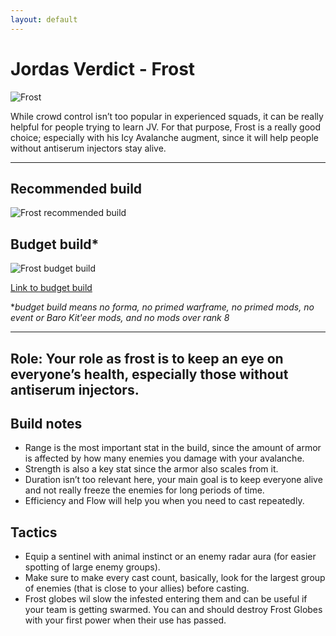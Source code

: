 ```yaml
---
layout: default
---
```

# Jordas Verdict -  Frost

![Frost](http://i.imgur.com/uABq0c3.png)

While crowd control isn’t too popular in experienced squads, it can be really helpful for people trying to learn JV. For that purpose, Frost is a really good choice; especially with his Icy Avalanche augment, since it will help people without antiserum injectors stay alive.

* * *

## Recommended build

![Frost recommended build](http://i.imgur.com/NfTJEpY.png)

## Budget build*

![Frost budget build](http://i.imgur.com/lAoFsFI.png)

[Link to budget build](http://warframe-builder.com/Warframes/Builder/Frost/t_30_0300040040_2-3-10-4-6-5-6-2-5-7-7-3-12-4-8-46-5-5-51-8-5-55-1-5-800-0-3_800-9-55-6-6-11-2-12-12-14-46-6-4-9-7-7-51-14-f-f_0/en/1-0-7/0)

*_budget build means no forma, no primed warframe, no primed mods, no event or Baro Kit'eer mods, and no mods over rank 8_

* * *

## Role: Your role as frost is to keep an eye on everyone’s health, especially those without antiserum injectors.

## Build notes

* Range is the most important stat in the build, since the amount of armor is affected by how many enemies you damage with your avalanche. 
* Strength is also a key stat since the armor also scales from it.
* Duration isn’t too relevant here, your main goal is to keep everyone alive and not really freeze the enemies for long periods of time.
* Efficiency and Flow will help you when you need to cast repeatedly.

## Tactics

* Equip a sentinel with animal instinct or an enemy radar aura (for easier spotting of large enemy groups).
* Make sure to make every cast count, basically, look for the largest group of enemies (that is close to your allies) before casting.
* Frost globes wil slow the infested entering them and can be useful if your team is getting swarmed. You can and should destroy Frost Globes with your first power when their use has passed.


